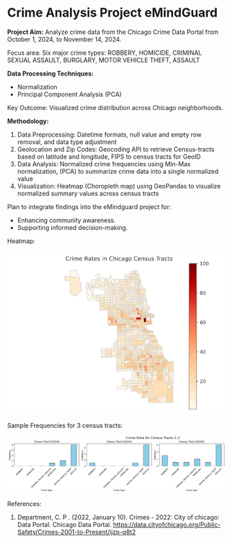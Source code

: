 # Crime Analysis Project eMindGuard

 __Project Aim:__ Analyze crime data from the Chicago Crime Data Portal from October 1, 2024, to November 14, 2024.

Focus area: Six major crime types:
ROBBERY, HOMICIDE, CRIMINAL SEXUAL ASSAULT, BURGLARY, MOTOR VEHICLE THEFT, ASSAULT




__Data Processing Techniques:__
  - Normalization
  - Principal Component Analysis (PCA)


    
Key Outcome: Visualized crime distribution across Chicago neighborhoods.



__Methodology:__
1. Data Preprocessing: Datetime formats, null value and empty row removal, and data type adjustment
2. Geolocation and Zip Codes: Geocoding API to retrieve Census-tracts based on latitude and longitude, FIPS to census tracts for GeoID
3. Data Analysis: Normalized crime frequencies using Min-Max normalization, (PCA) to summarize crime data into a single normalized value
4. Visualization: Heatmap (Choropleth map) using GeoPandas to visualize normalized summary values across census tracts



Plan to integrate findings into the eMindguard project for:
- Enhancing community awareness.
- Supporting informed decision-making.


Heatmap:

![alt text](https://github.com/SayeVikram/Crime_analysis_eMindGuard/blob/main/heatmap.png "Heatmap of crime rates in Chicago")

Sample Frequencies for 3 census tracts:

![alt text](https://github.com/SayeVikram/Crime_analysis_eMindGuard/blob/main/freqs.png "Sample Frequencies for 3 census tracts")



References: 
1. Department, C. P . (2022, January 10). Crimes - 2022: City of chicago: Data Portal. Chicago Data Portal. https://data.cityofchicago.org/Public-Safety/Crimes-2001-to-Present/ijzp-q8t2

